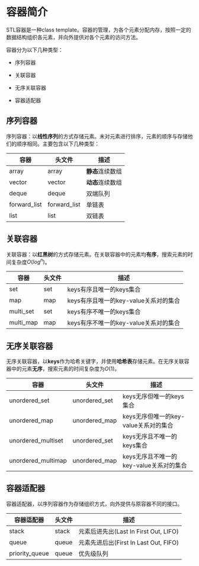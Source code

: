 # 容器简介

STL容器是一种class template。容器的管理，为各个元素分配内存，按照一定的数据结构组织各元素，并向外提供对各个元素的访问方法。

容器分为以下几种类型：

* 序列容器

* 关联容器

* 无序关联容器
  
* 容器适配器

## 序列容器

序列容器：以**线性序列**的方式存储元素。未对元素进行排序，元素的顺序与存储他们的顺序相同。主要包含以下几种类型：

| 容器         | 头文件       | 描述             |
| ------------ | ------------ | ---------------- |
| array        | array        | **静态**连续数组 |
| vector       | vector       | **动态**连续数组 |
| deque        | deque        | 双端队列         |
| forward_list | forward_list | 单链表           |
| list         | list         | 双链表           |

## 关联容器

关联容器：以**红黑树**的方式存储元素。在关联容器中的元素均**有序**，搜索元素的时间复杂度$O(log^n)$。

| 容器      | 头文件 | 描述                            |
| --------- | ------ | ------------------------------- |
| set       | set    | keys有序且唯一的keys集合        |
| map       | map    | keys有序且唯一的key-value关系对的集合 |
| multi_set | set    | keys有序不唯一的keys集合        |
| multi_map | map    | keys有序不唯一的key-value关系对的集合 |

## 无序关联容器

无序关联容器，以**keys**作为哈希关键字，并使用**哈希表**存储元素。在无序关联容器中的元素**无序**，搜索元素的时间复杂度为$O(1)$。

| 容器               | 头文件        | 描述                              |
| ------------------ | ------------- | --------------------------------- |
| unordered_set      | unordered_set | keys无序但唯一的keys集合          |
| unordered_map      | unordered_map | keys无序但唯一的key-value关系对的集合   |
| unordered_multiset | unordered_set | keys无序且不唯一的keys集合        |
| unordered_multimap | unordered_map | keys无序且不唯一的key-value关系对的集合 |

## 容器适配器

容器适配器，以序列容器作为存储组织方式，向外提供与原容器不同的接口。

| 容器适配器     | 头文件 | 描述       |
| -------------- | ------ | ---------- |
| stack          | stack  | 元素后进先出(Last In First Out, LIFO)       |
| queue          | queue  | 元素先进后出(First In Last  Out, FIFO)       |
| priority_queue | queue  | 优先级队列 |
